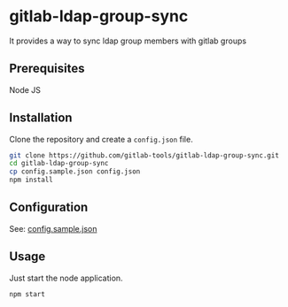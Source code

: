 # gitlab-ldap-group-sync

It provides a way to sync ldap group members with gitlab groups

## Prerequisites

Node JS

## Installation

Clone the repository and create a `config.json` file.

```bash
git clone https://github.com/gitlab-tools/gitlab-ldap-group-sync.git
cd gitlab-ldap-group-sync
cp config.sample.json config.json
npm install
```

## Configuration

See: [config.sample.json ](config.sample.json )

## Usage

Just start the node application.

```bash
npm start
```
